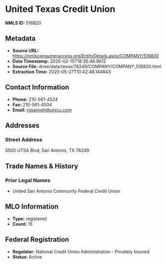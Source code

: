 # United Texas Credit Union

**NMLS ID:** 516820

## Metadata
- **Source URL:** https://nmlsconsumeraccess.org/EntityDetails.aspx/COMPANY/516820
- **Data Timestamp:** 2025-02-15T18:26:48.961Z
- **Source File:** drive/data/texas/78249/COMPANY/COMPANY_516820.html
- **Extraction Time:** 2025-05-27T10:42:48.144843

## Contact Information
- **Phone:** 210-561-4524
- **Fax:** 210-561-4504
- **Email:** rosanneh@utxcu.com

## Addresses
### Street Address
5500 UTSA Blvd; San Antonio, TX 78249

## Trade Names & History
### Prior Legal Names
- United San Antonio Community Federal Credit Union

## MLO Information
- **Type:** registered
- **Count:** 15

## Federal Registration
- **Regulator:** National Credit Union Administration - Privately Insured
- **Status:** Active
